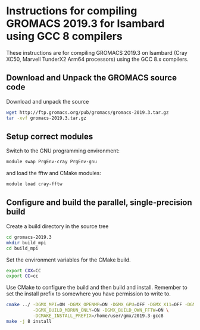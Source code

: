 Instructions for compiling GROMACS 2019.3 for Isambard using GCC 8 compilers
==========================================================================

These instructions are for compiling GROMACS 2019.3 on Isambard (Cray XC50, Marvell TunderX2 Arm64 processors)
using the GCC 8.x compilers.


Download and Unpack the GROMACS source code
-------------------------------------------

Download and unpack the source

```bash
wget http://ftp.gromacs.org/pub/gromacs/gromacs-2019.3.tar.gz
tar -xvf gromacs-2019.3.tar.gz
```

Setup correct modules
---------------------

Switch to the GNU programming environment:

```bash
module swap PrgEnv-cray PrgEnv-gnu
```

and load the fftw and CMake modules:

```bash
module load cray-fftw
```

Configure and build the parallel, single-precision build
--------------------------------------------------------

Create a build directory in the source tree

```bash
cd gromacs-2019.3
mkdir build_mpi
cd build_mpi
```

Set the environment variables for the CMake build.

```bash
export CXX=CC
export CC=cc
```

Use CMake to configure the build and then build and install. Remember to set the install 
prefix to somewhere you have permission to write to.

```bash
cmake ../ -DGMX_MPI=ON -DGMX_OPENMP=ON -DGMX_GPU=OFF -DGMX_X11=OFF -DGMX_DOUBLE=OFF \
          -DGMX_BUILD_MDRUN_ONLY=ON -DGMX_BUILD_OWN_FFTW=ON \
          -DCMAKE_INSTALL_PREFIX=/home/user/gmx/2019.3-gcc8
make -j 8 install
```

